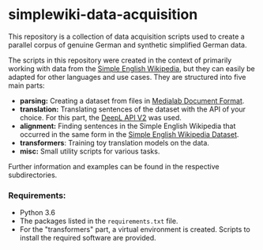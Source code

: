 # **simplewiki-data-acquisition**

This repository is a collection of data acquisition scripts used to create a parallel corpus of genuine German and synthetic simplified German data.

The scripts in this repository were created in the context of primarily working with data from the [Simple English Wikipedia](https://simple.wikipedia.org/wiki/Main_Page), but they can easily be adapted for other languages and use cases. They are structured into five main parts:

- **parsing:** Creating a dataset from files in [Medialab Document Format](http://medialab.di.unipi.it/wiki/Document_Format).
- **translation:** Translating sentences of the dataset with the API of your choice. For this part, the [DeepL API V2](https://www.deepl.com/docs-api/accessing-the-api/api-versions) was used.
- **alignment:** Finding sentences in the Simple English Wikipedia that occurred in the same form in the [Simple English Wikipedia Dataset](http://ssli.ee.washington.edu/tial/projects/simplification/).
- **transformers**: Training toy translation models on the data.
- **misc:** Small utility scripts for various tasks.

Further information and examples can be found in the respective subdirectories.

### Requirements:

- Python 3.6
- The packages listed in the `requirements.txt` file.
- For the "transformers" part, a virtual environment is created. Scripts to install the required software are provided.

